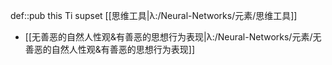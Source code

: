 def::pub this Ti supset [[思维工具|λ:/Neural-Networks/元素/思维工具]]



- [[无善恶的自然人性观&有善恶的思想行为表现|λ:/Neural-Networks/元素/无善恶的自然人性观&有善恶的思想行为表现]]